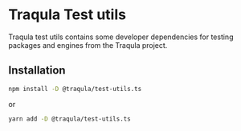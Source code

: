 # Traqula Test utils

Traqula test utils contains some developer dependencies for testing packages and engines from the Traqula project.

## Installation

```bash
npm install -D @traqula/test-utils.ts
```

or

```bash
yarn add -D @traqula/test-utils.ts
```
